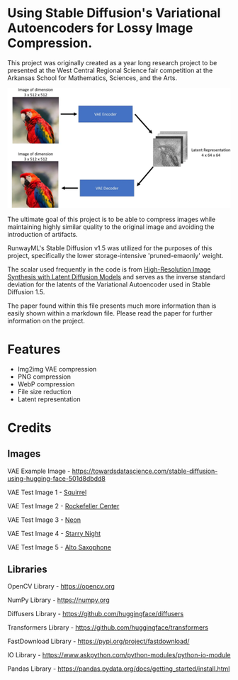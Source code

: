# Using Stable Diffusion's Variational Autoencoders for Lossy Image Compression.

This project was originally created as a year long research project to be presented at the West Central Regional Science fair competition at the Arkansas School for Mathematics, Sciences, and the Arts.

<img src="images\vae_example.png" width="800">

The ultimate goal of this project is to be able to compress images while maintaining highly similar quality to the original image and avoiding the introduction of artifacts.

RunwayML's Stable Diffusion v1.5 was utilized for the purposes of this project, specifically the lower storage-intensive 'pruned-emaonly' weight.

The scalar used frequently in the code is from [High-Resolution Image Synthesis with Latent Diffusion Models](https://arxiv.org/abs/2112.10752) and serves as the inverse standard deviation for the latents of the Variational Autoencoder used in Stable Diffusion 1.5.

The paper found within this file presents much more information than is easily shown within a markdown file. Please read the paper for further information on the project.

# Features
- Img2img VAE compression
- PNG compression
- WebP compression
- File size reduction 
- Latent representation

# Credits 
## Images
VAE Example Image - https://towardsdatascience.com/stable-diffusion-using-hugging-face-501d8dbdd8

VAE Test Image 1 - [Squirrel](https://upload.wikimedia.org/wikipedia/commons/1/1c/Squirrel_posing.jpg)

VAE Test Image 2 - [Rockefeller Center](https://upload.wikimedia.org/wikipedia/commons/thumb/0/05/View_of_Empire_State_Building_from_Rockefeller_Center_New_York_City_dllu.jpg/798px-View_of_Empire_State_Building_from_Rockefeller_Center_New_York_City_dllu.jpg)

VAE Test Image 3 - [Neon](https://upload.wikimedia.org/wikipedia/commons/thumb/d/df/Neon.JPG/799px-Neon.JPG)

VAE Test Image 4 - [Starry Night](https://upload.wikimedia.org/wikipedia/commons/thumb/e/ea/Van_Gogh_-_Starry_Night_-_Google_Art_Project.jpg/757px-Van_Gogh_-_Starry_Night_-_Google_Art_Project.jpg)

VAE Test Image 5 - [Alto Saxophone](https://upload.wikimedia.org/wikipedia/commons/thumb/e/e6/Alto_saxophone-E_1685-IMG_7092-gradient.jpg/600px-Alto_saxophone-E_1685-IMG_7092-gradient.jpg)

## Libraries
OpenCV Library - https://opencv.org

NumPy Library - https://numpy.org

Diffusers Library - https://github.com/huggingface/diffusers

Transformers Library - https://github.com/huggingface/transformers

FastDownload Library - https://pypi.org/project/fastdownload/

IO Library - https://www.askpython.com/python-modules/python-io-module

Pandas Library - https://pandas.pydata.org/docs/getting_started/install.html





